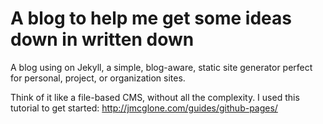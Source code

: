 # A blog to help me get some ideas down in written down 

A blog using on Jekyll, a simple, blog-aware, static site generator perfect for personal, project, or organization sites. 

Think of it like a file-based CMS, without all the complexity. I used this tutorial to get started: http://jmcglone.com/guides/github-pages/ 
